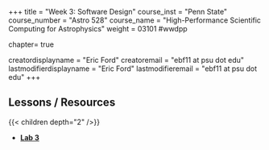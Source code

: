 +++
title = "Week 3: Software Design"
course_inst = "Penn State"
course_number = "Astro 528"
course_name = "High-Performance Scientific Computing for Astrophysics"
weight = 03101  #wwdpp

chapter= true

creatordisplayname = "Eric Ford"
creatoremail = "ebf11 at psu dot edu"
lastmodifierdisplayname = "Eric Ford"
lastmodifieremail = "ebf11 at psu dot edu"
+++

## Lessons / Resources
{{< children depth="2" />}}
- **[Lab 3](/labs/lab3/)**
